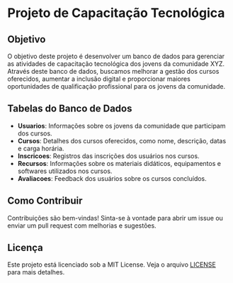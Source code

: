 # Projeto de Capacitação Tecnológica

## Objetivo

O objetivo deste projeto é desenvolver um banco de dados para gerenciar as atividades de capacitação tecnológica dos jovens da comunidade XYZ. Através deste banco de dados, buscamos melhorar a gestão dos cursos oferecidos, aumentar a inclusão digital e proporcionar maiores oportunidades de qualificação profissional para os jovens da comunidade.

## Tabelas do Banco de Dados

- **Usuarios**: Informações sobre os jovens da comunidade que participam dos cursos.
- **Cursos**: Detalhes dos cursos oferecidos, como nome, descrição, datas e carga horária.
- **Inscricoes**: Registros das inscrições dos usuários nos cursos.
- **Recursos**: Informações sobre os materiais didáticos, equipamentos e softwares utilizados nos cursos.
- **Avaliacoes**: Feedback dos usuários sobre os cursos concluídos.

## Como Contribuir

Contribuições são bem-vindas! Sinta-se à vontade para abrir um issue ou enviar um pull request com melhorias e sugestões.

## Licença

Este projeto está licenciado sob a MIT License. Veja o arquivo [LICENSE](LICENSE) para mais detalhes.
